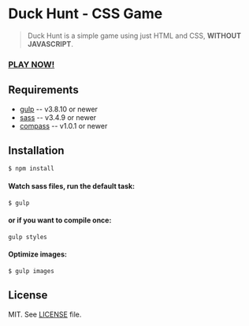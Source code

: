 # Duck Hunt - CSS Game
> Duck Hunt is a simple game using just HTML and CSS, **WITHOUT JAVASCRIPT**.

### [PLAY NOW!](http://lucascaprio.com/portfolio/duck-hunt/)

## Requirements
* [gulp](http://gulpjs.com/) -- v3.8.10 or newer
* [sass](http://sass-lang.com/install) -- v3.4.9 or newer
* [compass](http://compass-style.org/install/) -- v1.0.1 or newer


## Installation
```ssh
$ npm install
```

#### Watch sass files, run the default task:
```ssh
$ gulp
```

#### or if you want to compile once:
```ssh
gulp styles
```

#### Optimize images:
```ssh
$ gulp images
```

## License
MIT. See [LICENSE](https://github.com/lucascaprio/duck-hunt/blob/master/LICENSE) file.

